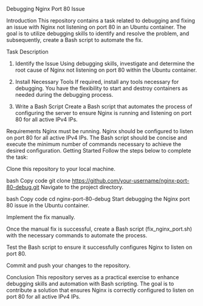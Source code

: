 Debugging Nginx Port 80 Issue

Introduction
This repository contains a task related to debugging and fixing an issue with Nginx not listening on port 80 in an Ubuntu container. The goal is to utilize debugging skills to identify and resolve the problem, and subsequently, create a Bash script to automate the fix.

Task Description
1. Identify the Issue
Using debugging skills, investigate and determine the root cause of Nginx not listening on port 80 within the Ubuntu container.

2. Install Necessary Tools
If required, install any tools necessary for debugging. You have the flexibility to start and destroy containers as needed during the debugging process.

3. Write a Bash Script
Create a Bash script that automates the process of configuring the server to ensure Nginx is running and listening on port 80 for all active IPv4 IPs.

Requirements
Nginx must be running.
Nginx should be configured to listen on port 80 for all active IPv4 IPs.
The Bash script should be concise and execute the minimum number of commands necessary to achieve the desired configuration.
Getting Started
Follow the steps below to complete the task:

Clone this repository to your local machine.

bash
Copy code
git clone https://github.com/your-username/nginx-port-80-debug.git
Navigate to the project directory.

bash
Copy code
cd nginx-port-80-debug
Start debugging the Nginx port 80 issue in the Ubuntu container.

Implement the fix manually.

Once the manual fix is successful, create a Bash script (fix_nginx_port.sh) with the necessary commands to automate the process.

Test the Bash script to ensure it successfully configures Nginx to listen on port 80.

Commit and push your changes to the repository.

Conclusion
This repository serves as a practical exercise to enhance debugging skills and automation with Bash scripting. The goal is to contribute a solution that ensures Nginx is correctly configured to listen on port 80 for all active IPv4 IPs.